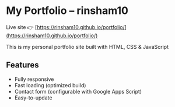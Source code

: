 # My Portfolio – rinsham10

Live site 👉 [https://rinsham10.github.io/portfolio/](https://rinsham10.github.io/portfolio/)


This is my personal portfolio site built with HTML, CSS & JavaScript

## Features
- Fully responsive
- Fast loading (optimized build)
- Contact form (configurable with Google Apps Script)
- Easy-to-update 